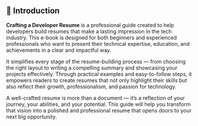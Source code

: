 ## 📘 Introduction

**Crafting a Developer Resume** is a professional guide created to help developers build resumes that make a lasting impression in the tech industry. This e-book is designed for both beginners and experienced professionals who want to present their technical expertise, education, and achievements in a clear and impactful way.

It simplifies every stage of the resume-building process — from choosing the right layout to writing a compelling summary and showcasing your projects effectively. Through practical examples and easy-to-follow steps, it empowers readers to create resumes that not only highlight their skills but also reflect their growth, professionalism, and passion for technology.

A well-crafted resume is more than a document — it’s a reflection of your journey, your abilities, and your potential. This guide will help you transform that vision into a polished and professional resume that opens doors to your next big opportunity.
